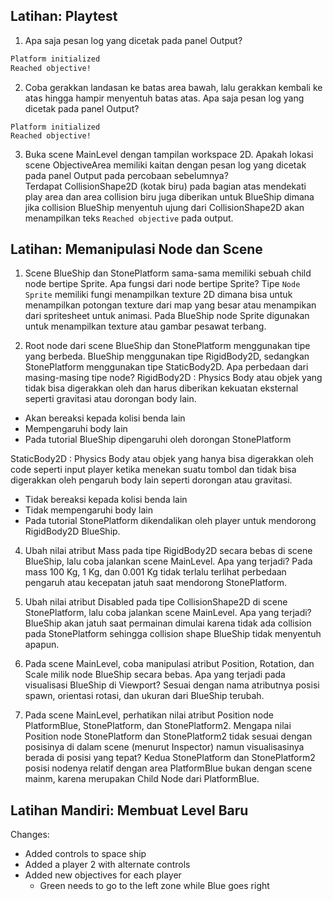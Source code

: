 ## Latihan: Playtest

1. Apa saja pesan log yang dicetak pada panel Output?
```cmd
Platform initialized
Reached objective!
```
2. Coba gerakkan landasan ke batas area bawah, lalu gerakkan kembali ke atas hingga hampir menyentuh batas atas. Apa saja pesan log yang dicetak pada panel Output?
```
Platform initialized
Reached objective!
```
3. Buka scene MainLevel dengan tampilan workspace 2D. Apakah lokasi scene ObjectiveArea memiliki kaitan dengan pesan log yang dicetak pada panel Output pada percobaan sebelumnya?  
  Terdapat CollisionShape2D (kotak biru) pada bagian atas mendekati play area dan area collision biru juga diberikan untuk BlueShip dimana jika collision BlueShip menyentuh ujung dari CollisionShape2D akan menampilkan teks `Reached objective` pada output.

## Latihan: Memanipulasi Node dan Scene

1. Scene BlueShip dan StonePlatform sama-sama memiliki sebuah child node bertipe Sprite. Apa fungsi dari node bertipe Sprite?
  Tipe `Node` `Sprite` memiliki fungi menampilkan texture 2D dimana bisa untuk menampilkan potongan texture dari map yang besar atau menampikan dari spritesheet untuk animasi. Pada BlueShip node Sprite digunakan untuk menampilkan texture atau gambar pesawat terbang.

2. Root node dari scene BlueShip dan StonePlatform menggunakan tipe yang berbeda. BlueShip menggunakan tipe RigidBody2D, sedangkan StonePlatform menggunakan tipe StaticBody2D. Apa perbedaan dari masing-masing tipe node?
RigidBody2D : Physics Body atau objek yang tidak bisa digerakkan oleh dan harus diberikan kekuatan eksternal seperti gravitasi atau dorongan body lain.
  - Akan bereaksi kepada kolisi benda lain
  - Mempengaruhi body lain
  - Pada tutorial BlueShip dipengaruhi oleh dorongan StonePlatform

StaticBody2D : Physics Body atau objek yang hanya bisa digerakkan oleh code seperti input player ketika menekan suatu tombol dan tidak bisa digerakkan oleh pengaruh body lain seperti dorongan atau gravitasi.
  - Tidak bereaksi kepada kolisi benda lain
  - Tidak mempengaruhi body lain
  - Pada tutorial StonePlatform dikendalikan oleh player untuk mendorong RigidBody2D BlueShip.

4. Ubah nilai atribut Mass pada tipe RigidBody2D secara bebas di scene BlueShip, lalu coba jalankan scene MainLevel. Apa yang terjadi?
Pada mass 100 Kg, 1 Kg, dan 0.001 Kg tidak terlalu terlihat perbedaan pengaruh atau kecepatan jatuh saat mendorong StonePlatform.

5. Ubah nilai atribut Disabled pada tipe CollisionShape2D di scene StonePlatform, lalu coba jalankan scene MainLevel. Apa yang terjadi?
BlueShip akan jatuh saat permainan dimulai karena tidak ada collision pada StonePlatform sehingga collision shape BlueShip tidak menyentuh apapun.

6. Pada scene MainLevel, coba manipulasi atribut Position, Rotation, dan Scale milik node BlueShip secara bebas. Apa yang terjadi pada visualisasi BlueShip di Viewport?
Sesuai dengan nama atributnya posisi spawn, orientasi rotasi, dan ukuran dari BlueShip terubah.

7. Pada scene MainLevel, perhatikan nilai atribut Position node PlatformBlue, StonePlatform, dan StonePlatform2. Mengapa nilai Position node StonePlatform dan StonePlatform2 tidak sesuai dengan posisinya di dalam scene (menurut Inspector) namun visualisasinya berada di posisi yang tepat?
Kedua StonePlatform dan StonePlatform2 posisi nodenya relatif dengan area PlatformBlue bukan dengan scene mainm, karena merupakan Child Node dari PlatformBlue.

## Latihan Mandiri: Membuat Level Baru
Changes: 
- Added controls to space ship 
- Added a player 2 with alternate controls
- Added new objectives for each player
    - Green needs to go to the left zone while Blue goes right
